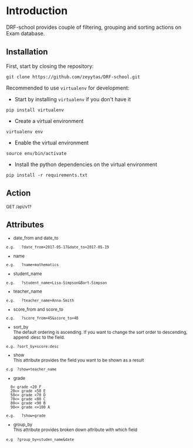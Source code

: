 
<h1>Introduction</h1> 

DRF-school provides couple of filtering, grouping and sorting actions on Exam database.

## Installation

First, start by closing the repository:

```
git clone https://github.com/zeyytas/DRF-school.git
```

Recommended to use `virtualenv` for development:

- Start by installing `virtualenv` if you don't have it
```
pip install virtualenv
```

- Create a virtual environment
```
virtualenv env
```

- Enable the virtual environment
```
source env/bin/activate
```

- Install the python dependencies on the virtual environment
```
pip install -r requirements.txt
```

## Action
<small>
   
GET         /api/v1? </small>

## Attributes

<small>
   
   - date_from and date_to

   ```e.g.   ?date_from=2017-05-17&date_to=2017-05-19```
   
   - name

   ```e.g.   ?name=mathematics```


   - student_name

   ```e.g.   ?student_name=Lisa-Simpson&Bart-Simpson```
   
   
   - teacher_name

   ```e.g.   ?teacher_name=Anna-Smith```
   
   - score_from and score_to

   ```e.g.   ?score_from=45&score_to=48```

   - sort_by </br>
   The default ordering is ascending. If you want to change the sort order to descending, append :desc to the field.

   ```e.g. ?sort_by=score:desc```

   - show </br>
   This attribute provides the field you want to be shown as a result
   
   ```e.g  ?show=teacher_name```
   
   - grade </br>
   ```
     0< grade <20 F 
     20<= grade <50 E 
     50<= grade <70 D 
     70<= grade <80 C 
     80<= grade <90 B
     90<= grade <=100 A
   ```
   
   ```e.g.   ?show=grade```

   - group_by </br>
   This attribute provides broken down attribute with which field
   
   ```e.g  ?group_by=studen_name&date```
</small>
